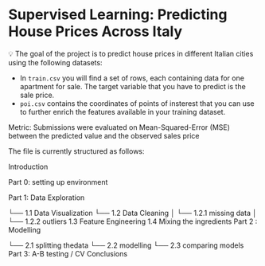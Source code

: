 # Supervised Learning: Predicting House Prices Across Italy

💡 The goal of the project is to predict house prices in different Italian cities using the following datasets:
- In `train.csv` you will find a set of rows, each containing data for one apartment for sale. The target variable that you have to predict is the sale price.
- `poi.csv` contains the coordinates of points of insterest that you can use to further enrich the features available in your training dataset.

Metric: Submissions were evaluated on Mean-Squared-Error (MSE) between the predicted value and the observed sales price


The file is currently structured as follows:

Introduction

Part 0: setting up environment

Part 1: Data Exploration

└── 1.1 Data Visualization
└── 1.2 Data Cleaning
│   └── 1.2.1 missing data
│   └── 1.2.2 outliers
1.3 Feature Engineering
1.4 Mixing the ingredients
Part 2 : Modelling

└── 2.1 splitting thedata
└── 2.2 modelling
└── 2.3 comparing models
Part 3: A-B testing / CV
Conclusions

